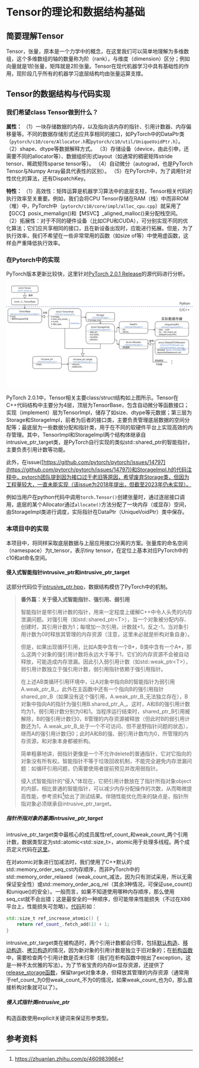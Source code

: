 # Tensor的理论和数据结构基础

## 简要理解Tensor

Tensor，张量，原本是一个力学中的概念，在这里我们可以简单地理解为多维数组，这个多维数组的轴的数量称为阶（rank），与维度（dimension）区分；例如向量就是1阶张量，矩阵就是2阶张量。Tensor在现代机器学习中具有基础性的作用，现阶段几乎所有的机器学习底层结构均由张量运算支撑。

## Tensor的数据结构与代码实现

### 我们希望class Tensor做到什么？

**属性：**
（1）一块存储数据的内存，以及指向该内存的指针、引用计数器、内存偏移量等。不同的数据存储形式还应共享相同的接口，如PyTorch中的DataPtr类（`pytorch/c10/core/Allocator.h`和`pytorch/c10/util/UniqueVoidPtr.h`）。
（2）shape、dtype等数据解释方式。
（3）存储设备（device，由此引申，还需要不同的allocator等）、数据组织形式layout（如通常的稠密矩阵stride tensor、稀疏矩阵sparse tensor等）。
（4）自动微分（autograd，也是PyTorch Tensor与Numpy Array最具代表性的区别）。
（5）在PyTorch中，为了调用针对性优化的算法，还有DispatchKey。

**特性：**
（1）高效性：矩阵运算是机器学习算法中的底层支柱，Tensor相关代码的执行效率至关重要。例如，我们会将CPU Tensor存储在RAM（栈）中而非ROM（堆）中，PyTorch中（`pytorch/c10/core/impl/alloc_cpu.cpp`）就采用了【GCC】posix_memalign()和【MSVC】_aligned_malloc()来分配栈空间。
（2）拓展性：对于不同的硬件设备（比如CPU和CUDA），可分别实现不同的优化算法；它们应共享相同的接口，且在新设备出现时，应能进行拓展。但是，为了执行效率，我们不希望在一些非常常用的函数（如size of等）中使用虚函数，这样会严重降低执行效率。

### 在Pytorch中的实现

PyTorch版本更新比较快，这里针对[PyTorch 2.0.1 Release](https://github.com/pytorch/pytorch/releases/tag/v2.0.1)的源代码进行分析。

![PyTorch中Tensor的数据结构](../pictures/1.1-PytorchTensorUML.jpg)

PyTorch 2.0.1中，Tensor相关主要class/struct结构如上图所示。Tensor在C++代码结构中主要分为4层，顶层为TensorBase，包含自动微分等函数接口；实现（implement）层为TensorImpl，储存了如size、dtype等元数据；第三层为Storage和StorageImpl，前者为后者的接口类，主要负责管理底层数据的空间分配等；最底层为一些数据分配和指针类，用于在不同的软硬件平台上实现高效的内存管理。其中，TensorImpl和StorageImpl两个结构体继承自intrusive_ptr_target类，是PyTorch自行实现的类似std::shared_ptr的智能指针，主要负责引用计数等功能。

此外，在issue([https://github.com/pytorch/pytorch/issues/14797](https://github.com/pytorch/pytorch/issues/14797))和StorageImpl.h的代码注释中，pytorch团队提到因为接口过于老旧等原因，希望废弃Storage类，但因为工程量较大，一直未能实现（该issue为2018年提出，但截至2023年仍未实现）。

例如当用户在python代码中调用`torch.Tensor()`创建张量时，通过逐层接口调用，底层的某个Allocator通过`allocate()`方法分配了一块内存（或显存）空间，由StorageImpl类进行调度，实际指针在DataPtr（UniqueVoidPtr）类中保存。

### 本项目中的实现

本项目中，将同样采取底层数据与上层应用接口分离的方案。张量库的命名空间（namespace）为t_tensor，表示tiny tensor，在定位上基本对应PyTorch中的c10和at命名空间。

#### 侵入式智能指针intrusive_ptr和intrusive_ptr_target

这部分代码位于[intrusive_ptr.hpp](../../CppSrc/CppLibraries/Tensor/intrusive_ptr.hpp)，数据结构模仿了PyTorch中的机制。

> **番外篇：关于侵入式智能指针、强引用、弱引用**
>
> 智能指针是带引用计数的指针，用来一定程度上缓解C++中令人头秃的内存泄漏问题。对强引用（如std::shared_ptr\<T\>），当一个对象被分配内存、创建时，其引用计数为1；每增加一次引用，计数就+1，反之-1，当对象引用计数为0时释放其管理的内存资源（注意，这里未必就是析构对象自身）。
>
> 但是，如果出现循环引用，比如A类中含有一个B\*，B类中含有一个A\*，那么这两个对象的强引用计数将永远大于等于1，它们的内存资源不会被自动释放，可能造成内存泄漏。因此引入弱引用计数（如std::weak_ptr\<T\>），弱引用计数独立于强引用计数，弱引用指针依赖于强引用指针。
>
> 在上述AB类循环引用环境中，让A对象中指向B的智能指针为弱引用A.weak\_ptr\_B\_，此外在主函数中还有一个指向B的强引用指针shared\_ptr\_B（如果没有这个强引用，A.weak\_ptr\_B\_无法独立存在），B对象中指向A的指针为强引用B.shared\_ptr\_A\_。这时，A和B的强引用计数均为1，弱引用计数分别为0和1。当程序运行结束时，shared\_ptr\_B引用被解除，B的强引用计数归0，B管理的内存资源被释放（但此时B的弱引用计数还为1，A.weak\_ptr\_B\_处于一个不可访问、但不是野指针问题的状态），继而A的强引用计数归0；此时A和B的强、弱引用计数均为0，所管理的内存资源，和对象本身都被析构。
>
> 简单粗暴地讲，弱指针更像是一个不允许delete的普通指针，它对它指向的对象没有所有权。智能指针不等于垃圾回收机制，不能完全避免内存泄漏问题：如循环引用问题，仍需要使用者提前预见并改用弱指针。
>
> 侵入式智能指针的“侵入”体现在，它把引用计数放在了指针所指对象object的内部，相比普通的智能指针，可以减少内存分配操作的次数，从而略微提高性能，参考资料[^1]给出了测试结果。伴随性能优化而来的缺点是，指针所指对象必须继承自intrusive_ptr_target。

##### 指针所指对象的基类intrusive_ptr_target

intrusive_ptr_target类中最核心的成员属性ref\_count\_和weak\_count\_两个引用计数，数据类型定为std::atomic\<std\:\:size_t\>，atomic用于处理多线程。两个成员定义代码在[这里](https://github.com/Side-Stick/TinyTorch/blob/44bac3528dc2cdc7c9849a5eb00145e21b25f987/CppSrc/CppLibraries/Tensor/intrusive_ptr.hpp#L11)。

在对atomic对象进行加减法时，我们使用了C++默认的std::memory_order_seq_cst内存顺序，而非PyTorch中的std::memory_order_relaxed（weak\_count\_减法，因为只有测试采用，所以无需保证安全性）或std::memory_order_acq_rel（其余3种情况，可保证use_count()和unique()的安全）。一般而言，如果不知道使用哪种内存顺序，那么使用seq_cst就不会出错；这是最安全的一种顺序，但可能带来性能损失（不过在X86平台上，性能损失可忽略）。[代码](https://github.com/Side-Stick/TinyTorch/blob/44bac3528dc2cdc7c9849a5eb00145e21b25f987/CppSrc/CppLibraries/Tensor/intrusive_ptr.hpp#L114C26-L114C26)形如：

```c++
std::size_t ref_increase_atomic() {
    return ref_count_.fetch_add(1) + 1;
}
```

intrusive_ptr_target类在被构造时，两个引用计数都会归零，包括[默认构造](https://github.com/Side-Stick/TinyTorch/blob/44bac3528dc2cdc7c9849a5eb00145e21b25f987/CppSrc/CppLibraries/Tensor/intrusive_ptr.hpp#L20C11-L20C11)、[移动构造](https://github.com/Side-Stick/TinyTorch/blob/44bac3528dc2cdc7c9849a5eb00145e21b25f987/CppSrc/CppLibraries/Tensor/intrusive_ptr.hpp#L25C16-L25C16)、[拷贝构造](https://github.com/Side-Stick/TinyTorch/blob/44bac3528dc2cdc7c9849a5eb00145e21b25f987/CppSrc/CppLibraries/Tensor/intrusive_ptr.hpp#L44)的情况，因为新对象的引用计数是独立于旧对象的；在[析构函数](https://github.com/Side-Stick/TinyTorch/blob/44bac3528dc2cdc7c9849a5eb00145e21b25f987/CppSrc/CppLibraries/Tensor/intrusive_ptr.hpp#L55C19-L55C19)中，需要检查两个引用计数是否未归零（我们在析构函数中抛出了exception，这是一种不太优雅的写法）。为了节省宝贵的内存or显存资源，还提供了[release_storage函数](https://github.com/Side-Stick/TinyTorch/blob/44bac3528dc2cdc7c9849a5eb00145e21b25f987/CppSrc/CppLibraries/Tensor/intrusive_ptr.hpp#L156C38-L156C38)，保留target对象本身，但释放其管理的内存资源（通常用于ref\_count\_为0但weak\_count\_不为0的情况，如果weak\_count\_也为0，那么直接析构对象就可以了）。

##### 侵入式指针类intrusive_ptr

构造函数使用explicit关键词来保证形参类型。

## 参考资料

[^1]: https://zhuanlan.zhihu.com/p/460983966
